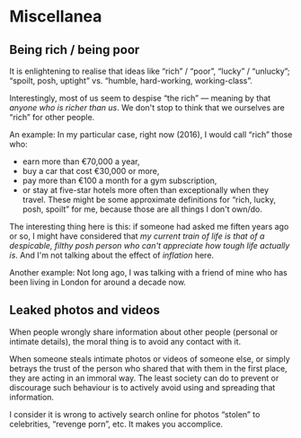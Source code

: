 # Miscellanea

## Being rich / being poor

It is enlightening to realise that ideas like &ldquo;rich&rdquo; / &ldquo;poor&rdquo;, &ldquo;lucky&rdquo; / &ldquo;unlucky&rdquo;; &ldquo;spoilt, posh,
uptight&rdquo; vs. &ldquo;humble, hard-working, working-class&rdquo;.

Interestingly, most of us seem to despise &ldquo;the rich&rdquo;&nbsp;&mdash;&nbsp;meaning by that *anyone who is richer than us*.
We don't stop to think that we ourselves are &ldquo;rich&rdquo; for other people.

An example:
In my particular case, right now (2016), I would call &ldquo;rich&rdquo; those who:
* earn more than &euro;70,000 a year,
* buy a car that cost &euro;30,000 or more,
* pay more than &euro;100 a month for a gym subscription,
* or stay at five-star hotels more often than exceptionally when they travel.
These might be some approximate definitions for &ldquo;rich, lucky, posh, spoilt&rdquo; for me, because those are all things I don't own/do.

The interesting thing here is this: if someone had asked me fiften years ago or so, I might have considered that *my current train of life is that of a
despicable, filthy posh person who can't appreciate how tough life actually is*.
And I'm not talking about the effect of *inflation* here.

Another example:
Not long ago, I was talking with a friend of mine who has been living in London for around a decade now.

## Leaked photos and videos

When people wrongly share information about other people (personal or intimate details), the moral thing is to avoid any contact with it.

When someone steals intimate photos or videos of someone else, or simply betrays the trust of the person who shared that with them in the first place, they are
acting in an immoral way.
The least society can do to prevent or discourage such behaviour is to actively avoid using and spreading that information.

I consider it is wrong to actively search online for photos &ldquo;stolen&rdquo; to celebrities, &ldquo;revenge porn&rdquo;, etc.
It makes you accomplice.
